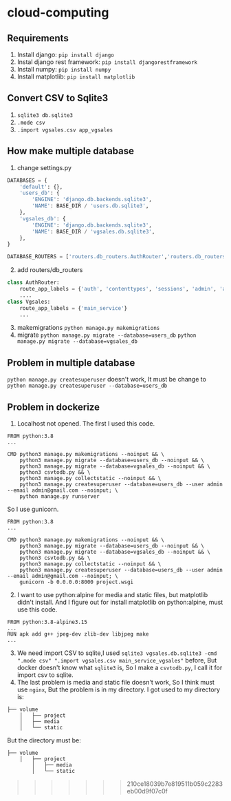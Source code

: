 # cloud-computing

## Requirements
1. Install django:
    `pip install django`
2. Instal django rest framework:
    `pip install djangorestframework`
3. Install numpy:
    `pip install numpy`
4. Install matplotlib:
    `pip install matplotlib`

## Convert CSV to Sqlite3
1. `sqlite3 db.sqlite3`
2. `.mode csv`
3. `.import vgsales.csv app_vgsales`

## How make multiple database
1. change settings.py
```python
DATABASES = {
    'default': {},
    'users_db': {
        'ENGINE': 'django.db.backends.sqlite3',
        'NAME': BASE_DIR / 'users.db.sqlite3',
    },
    'vgsales_db': {
        'ENGINE': 'django.db.backends.sqlite3',
        'NAME': BASE_DIR / 'vgsales.db.sqlite3',
    },
}

DATABASE_ROUTERS = ['routers.db_routers.AuthRouter','routers.db_routers.Vgsales']
```
2. add routers/db_routers
```python
class AuthRouter:
    route_app_labels = {'auth', 'contenttypes', 'sessions', 'admin', 'account', 'authtoken'}
    ....
class Vgsales:
    route_app_labels = {'main_service'}
    ...
```
3. makemigrations
    `python manage.py makemigrations`
4. migrate
    `python manage.py migrate --database=users_db`
    `python manage.py migrate --database=vgsales_db`
## Problem in multiple database
`python manage.py createsuperuser` doesn't work, It must be change to `python manage.py createsuperuser --database=users_db`

## Problem in dockerize
1. Localhost not opened. The first I used this code.
```docker
FROM python:3.8
...

CMD python3 manage.py makemigrations --noinput && \
    python3 manage.py migrate --database=users_db --noinput && \
    python3 manage.py migrate --database=vgsales_db --noinput && \
    python3 csvtodb.py && \
    python3 manage.py collectstatic --noinput && \
    python3 manage.py createsuperuser --database=users_db --user admin --email admin@gmail.com --noinput; \
    python manage.py runserver
```
So I use gunicorn.
```docker
FROM python:3.8
...

CMD python3 manage.py makemigrations --noinput && \
    python3 manage.py migrate --database=users_db --noinput && \
    python3 manage.py migrate --database=vgsales_db --noinput && \
    python3 csvtodb.py && \
    python3 manage.py collectstatic --noinput && \
    python3 manage.py createsuperuser --database=users_db --user admin --email admin@gmail.com --noinput; \
    gunicorn -b 0.0.0.0:8000 project.wsgi
```
2. I want to use python:alpine for media and static files, but matplotlib didn't install. And I figure out for install matplotlib on python:alpine, must use this code.
```docker
FROM python:3.8-alpine3.15
...
RUN apk add g++ jpeg-dev zlib-dev libjpeg make
...
```
3. We need import CSV to sqlite,I used `sqlite3 vgsales.db.sqlite3 -cmd ".mode csv" ".import vgsales.csv main_service_vgsales"` before, But docker doesn't know what `sqlite3` is, So I make a `csvtodb.py`, I call it for import csv to sqlite.
4. The last problem is media and static file doesn't work, So I think must use `nginx`, But the problem is in my directory.
I got used to my directory is:
```
├── volume
    │   ├── project
    │   ├── media
    │   └── static
```
But the directory must be:
```
├── volume
    │   ├── project
        │   ├── media
        │   └── static
```
>>>>>>> 210ce18039b7e819511b059c2283eb00d9f07c0f
